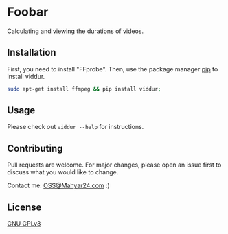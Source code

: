 # Foobar

Calculating and viewing the durations of videos.

## Installation

First, you need to install "FFprobe". Then, use the package manager [pip](https://pip.pypa.io/en/stable/) to install viddur.

```bash
sudo apt-get install ffmpeg && pip install viddur;
```

## Usage

Please check out ```viddur --help``` for instructions.

## Contributing
Pull requests are welcome. For major changes, please open an issue first to discuss what you would like to change.

Contact me: <OSS@Mahyar24.com> :)

## License
[GNU GPLv3 ](https://choosealicense.com/licenses/gpl-3.0/)
